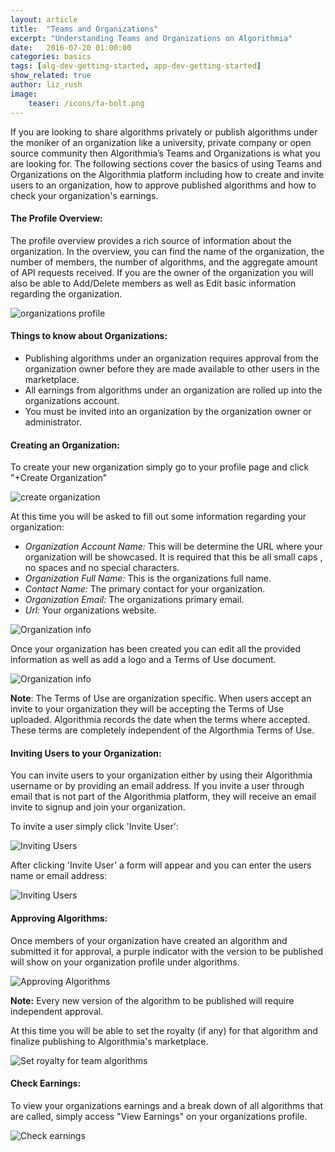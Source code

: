 ```yaml
---
layout: article
title:  "Teams and Organizations"
excerpt: "Understanding Teams and Organizations on Algorithmia"
date:   2016-07-20 01:00:00
categories: basics 
tags: [alg-dev-getting-started, app-dev-getting-started]
show_related: true
author: liz_rush
image:
    teaser: /icons/fa-bolt.png
---
```


If you are looking to share algorithms privately or publish algorithms under the moniker of an organization like a university, private company or open source community then Algorithmia’s Teams and Organizations is what you are looking for. The following sections cover the basics of using Teams and Organizations on the Algorithmia platform including how to create and invite users to an organization, how to approve published algorithms and how to check your organization's earnings.




#### The Profile Overview:

The profile overview provides a rich source of information about the organization. In the overview, you can find the name of the organization, the number of members, the number of algorithms, and the aggregate amount of API requests received. If you are the owner of the organization you will also be able to Add/Delete members as well as Edit basic information regarding the organization. 

<img src="/images/post_images/organizations/org_profile.png" alt="organizations profile" class="screenshot">


#### Things to know about Organizations:
* Publishing algorithms under an organization requires approval from the organization owner before they are made available to other users in the marketplace.
* All earnings from algorithms under an organization are rolled up into the organizations account.
* You must be invited into an organization by the organization owner or administrator.




#### Creating an Organization:

To create your new organization simply go to your profile page and click "+Create Organization"


<img src="/images/post_images/organizations/new_organization.png" alt="create organization" class="screenshot">

At this time you will be asked to fill out some information regarding your organization:

* *Organization Account Name:*
This will be determine the URL where your organization will be showcased. It is required that this be all small caps , no spaces and no special characters.
* *Organization Full Name:* This is the organizations full name.
* *Contact Name:* The primary contact for your organization.
* *Organization Email:* The organizations primary email.
* *Url:* Your organizations website.


<img src="/images/post_images/organizations/org_info.png" alt="Organization info" class="screenshot">

Once your organization has been created you can edit all the provided information as well as add a logo and a Terms of Use document.

<img src="/images/post_images/organizations/org_edit_info.png" alt="Organization info" class="screenshot">

**Note**: The Terms of Use are organization specific. When users accept an invite to your organization they will be accepting the Terms of Use uploaded. Algorithmia records the date when the terms where accepted. These terms are completely independent of the Algorthmia Terms of Use.



#### Inviting Users to your Organization:
You can invite users to your organization either by using their Algorithmia username or by providing an email address. If you invite a user through email that is not part of the Algorithmia platform, they will receive an email invite to signup and join your organization. 

To invite a user simply click 'Invite User':

<img src="/images/post_images/organizations/org_invite_user.png" alt="Inviting Users" class="screenshot">

After clicking 'Invite User' a form will appear and you can enter the users name or email address:

<img src="/images/post_images/organizations/org_invite_form.png" alt="Inviting Users" class="screenshot">

#### Approving Algorithms:
Once members of your organization have created an algorithm and submitted it for approval, a purple indicator with the version to be published will show on your organization profile under algorithms.

<img src="/images/post_images/organizations/org_approve_algo.png" alt="Approving Algorithms" class="screenshot">

**Note:** Every new version of the algorithm to be published will require independent approval. 

At this time you will be able to set the royalty (if any) for that algorithm and finalize publishing to Algorithmia's marketplace. 

<img src="/images/post_images/organizations/org_approve_set_royalty.png" alt="Set royalty for team algorithms" class="screenshot">

#### Check Earnings:
To view your organizations earnings and a break down of all algorithms that are called, simply access "View Earnings" on your organizations profile. 

<img src="/images/post_images/organizations/org_earnings.png" alt="Check earnings" class="screenshot">
